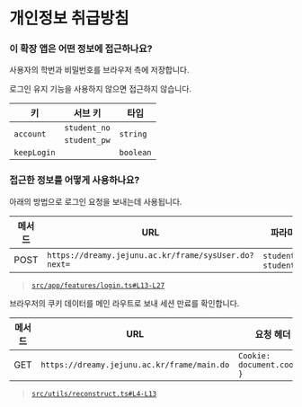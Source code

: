 # 개인정보 취급방침

### 이 확장 앱은 어떤 정보에 접근하나요?

사용자의 학번과 비밀번호를 브라우저 측에 저장합니다.

로그인 유지 기능을 사용하지 않으면 접근하지 않습니다.

<table>
  <thead>
    <th>키</th>
    <th>서브 키</th>
    <th>타입</th>
  </thead>
  <tr>
    <td rowspan="2"><code>account</code></th>
    <td><code>student_no</code></td>
    <td rowspan="2"><code>string</code></td>
  </tr>
    <td><code>student_pw</code></td>
  <tr>
    <td><code>keepLogin</code></td>
    <td></td>
    <td><code>boolean</code></td>
  </tr>
</table>

### 접근한 정보를 어떻게 사용하나요?

아래의 방법으로 로그인 요청을 보내는데 사용됩니다.

| 메서드 | URL                                                  | 파라미터                   |
| ------ | ---------------------------------------------------- | -------------------------- |
| POST   | `https://dreamy.jejunu.ac.kr/frame/sysUser.do?next=` | `student_no`, `student_pw` |

> [`src/app/features/login.ts#L13-L27`](https://github.com/reflation/extension/blob/18ef5a/src/app/features/login.ts#L13-L27)

브라우저의 쿠키 데이터를 메인 라우트로 보내 세션 만료를 확인합니다.

| 메서드 | URL                                         | 요청 헤더                   |
| ------ | ------------------------------------------- | --------------------------- |
| GET    | `https://dreamy.jejunu.ac.kr/frame/main.do` | `Cookie: document.cookie }` |

> [`src/utils/reconstruct.ts#L4-L13`](https://github.com/reflation/extension/blob/07a254/src/utils/reconstruct.ts#L4-L13)
